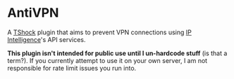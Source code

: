 # AntiVPN
A [TShock](https://github.com/Pryaxis/TShock) plugin that aims to prevent VPN connections using [IP Intelligence](https://getipintel.net/)'s API services.

**This plugin isn't intended for public use until I un-hardcode stuff** (is that a term?). If you currently attempt to use it on your own server, I am not responsible for rate limit issues you run into.

